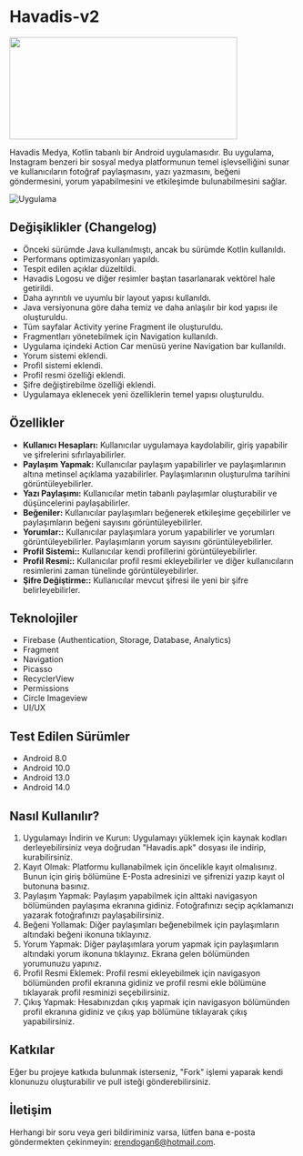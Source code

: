 # Havadis-v2

<img src="https://i.hizliresim.com/p2hxlfa.png" alt0="Logo" width="400" height="180">

Havadis Medya, Kotlin tabanlı bir Android uygulamasıdır. Bu uygulama, Instagram benzeri bir sosyal medya platformunun temel işlevselliğini sunar ve kullanıcıların fotoğraf paylaşmasını, yazı yazmasını, beğeni göndermesini, yorum yapabilmesini ve etkileşimde bulunabilmesini sağlar.

![Uygulama](https://media.giphy.com/media/v1.Y2lkPTc5MGI3NjExcXo1NXBjZjFoeG1hYWU5b29jZnoxNGRheWVqOXVuMWtkdDY0eXV0dCZlcD12MV9pbnRlcm5hbF9naWZfYnlfaWQmY3Q9Zw/e7Ky0M8JEOuRD3Jb1f/giphy.gif)

## Değişiklikler (Changelog)
- Önceki sürümde Java kullanılmıştı, ancak bu sürümde Kotlin kullanıldı.
- Performans optimizasyonları yapıldı.
- Tespit edilen açıklar düzeltildi.
- Havadis Logosu ve diğer resimler baştan tasarlanarak vektörel hale getirildi.
- Daha ayrıntılı ve uyumlu bir layout yapısı kullanıldı.
- Java versiyonuna göre daha temiz ve daha anlaşılır bir kod yapısı ile oluşturuldu.
- Tüm sayfalar Activity yerine Fragment ile oluşturuldu.
- Fragmentları yönetebilmek için Navigation kullanıldı.
- Uygulama içindeki Action Car menüsü yerine Navigation bar kullanıldı.
- Yorum sistemi eklendi.
- Profil sistemi eklendi.
- Profil resmi özelliği eklendi.
- Şifre değiştirebilme özelliği eklendi.
- Uygulamaya eklenecek yeni özelliklerin temel yapısı oluşturuldu.

## Özellikler
- **Kullanıcı Hesapları:** Kullanıcılar uygulamaya kaydolabilir, giriş yapabilir ve şifrelerini sıfırlayabilirler.
- **Paylaşım Yapmak:** Kullanıcılar paylaşım yapabilirler ve paylaşımlarının altına metinsel açıklama yazabilirler. Paylaşımlarının oluşturulma tarihini görüntüleyebilirler.
- **Yazı Paylaşımı:** Kullanıcılar metin tabanlı paylaşımlar oluşturabilir ve düşüncelerini paylaşabilirler.
- **Beğeniler:** Kullanıcılar paylaşımları beğenerek etkileşime geçebilirler ve paylaşımların beğeni sayısını görüntüleyebilirler.
- **Yorumlar::** Kullanıcılar paylaşımlara yorum yapabilirler ve yorumları görüntüleyebilirler. Paylaşımların yorum sayısını görüntüleyebilirler.
- **Profil Sistemi::** Kullanıcılar kendi profillerini görüntüleyebilirler.
- **Profil Resmi::** Kullanıcılar profil resmi ekleyebilirler ve diğer kullanıcıların resimlerini zaman tünelinde görüntüleyebilirler.
- **Şifre Değiştirme::** Kullanıcılar mevcut şifresi ile yeni bir şifre belirleyebilirler.


## Teknolojiler
- Firebase (Authentication, Storage, Database, Analytics)
- Fragment
- Navigation
- Picasso
- RecyclerView
- Permissions
- Circle Imageview
- UI/UX

## Test Edilen Sürümler
- Android 8.0
- Android 10.0
- Android 13.0
- Android 14.0

## Nasıl Kullanılır?

1. Uygulamayı İndirin ve Kurun: Uygulamayı yüklemek için kaynak kodları derleyebilirsiniz veya doğrudan "Havadis.apk" dosyası ile indirip, kurabilirsiniz.
2. Kayıt Olmak: Platformu kullanabilmek için öncelikle kayıt olmalısınız. Bunun için giriş bölümüne E-Posta adresinizi ve şifrenizi yazıp kayıt ol butonuna basınız.
3. Paylaşım Yapmak: Paylaşım yapabilmek için alttaki navigasyon bölümünden paylaşıma ekranına gidiniz. Fotoğrafınızı seçip açıklamanızı yazarak fotoğrafınızı paylaşabilirsiniz.
4. Beğeni Yollamak: Diğer paylaşımları beğenebilmek için paylaşımların altındaki beğeni ikonuna tıklayınız.
5. Yorum Yapmak: Diğer paylaşımlara yorum yapmak için paylaşımların altındaki yorum ikonuna tıklayınız. Ekrana gelen bölümünden yorumunuzu yapınız.
6. Profil Resmi Eklemek: Profil resmi ekleyebilmek için navigasyon bölümünden profil ekranına gidiniz ve profil resmi ekle bölümüne tıklayarak profil resminizi seçebilirsiniz.
7. Çıkış Yapmak: Hesabınızdan çıkış yapmak için navigasyon bölümünden profil ekranına gidiniz ve çıkış yap bölümüne tıklayarak çıkış yapabilirsiniz.

## Katkılar

Eğer bu projeye katkıda bulunmak isterseniz, "Fork" işlemi yaparak kendi klonunuzu oluşturabilir ve pull isteği gönderebilirsiniz.

## İletişim

Herhangi bir soru veya geri bildiriminiz varsa, lütfen bana e-posta göndermekten çekinmeyin: [erendogan6@hotmail.com](mailto:erendogan6@hotmail.com).
